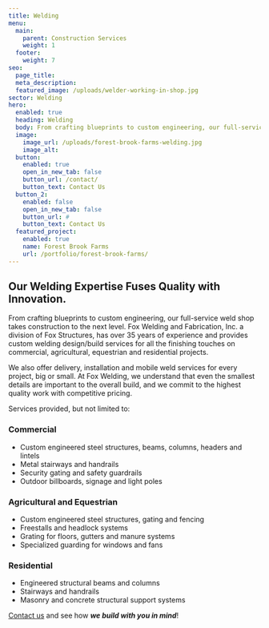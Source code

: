 ```yaml
---
title: Welding
menu:
  main:
    parent: Construction Services
    weight: 1
  footer:
    weight: 7
seo:
  page_title:
  meta_description:
  featured_image: /uploads/welder-working-in-shop.jpg
sector: Welding
hero: 
  enabled: true
  heading: Welding
  body: From crafting blueprints to custom engineering, our full-service weld shop takes construction to the next level.
  image: 
    image_url: /uploads/forest-brook-farms-welding.jpg
    image_alt: 
  button:
    enabled: true
    open_in_new_tab: false
    button_url: /contact/
    button_text: Contact Us
  button_2:
    enabled: false
    open_in_new_tab: false
    button_url: #
    button_text: Contact Us
  featured_project: 
    enabled: true
    name: Forest Brook Farms
    url: /portfolio/forest-brook-farms/
---
```


## Our Welding Expertise Fuses Quality with Innovation.
From crafting blueprints to custom engineering, our full-service weld shop takes construction to the next level. Fox Welding and Fabrication, Inc. a division of Fox Structures, has over 35 years of experience and provides custom welding design/build services for all the finishing touches on commercial, agricultural, equestrian and residential projects.

We also offer delivery, installation and mobile weld services for every project, big or small. At Fox Welding, we understand that even the smallest details are important to the overall build, and we commit to the highest quality work with competitive pricing.

Services provided, but not limited to:

### Commercial
- Custom engineered steel structures, beams, columns, headers and lintels
- Metal stairways and handrails
- Security gating and safety guardrails
- Outdoor billboards, signage and light poles

### Agricultural and Equestrian
- Custom engineered steel structures, gating and fencing
- Freestalls and headlock systems
- Grating for floors, gutters and manure systems
- Specialized guarding for windows and fans

### Residential
- Engineered structural beams and columns
- Stairways and handrails
- Masonry and concrete structural support systems

[Contact us](/contact/) and see how **_we build with you in mind_**!